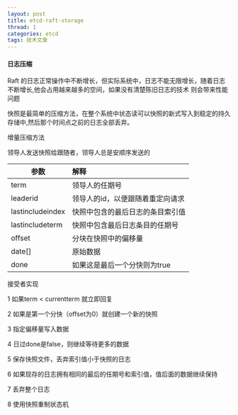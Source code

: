 ```yaml
---
layout: post
title: etcd-raft-storage
thread: 1
categories: etcd
tags: 技术文章
---
```


#### 日志压缩

Raft 的日志正常操作中不断增长，但实际系统中，日志不能无限增长，随着日志不断增长,他会占用越来越多的空间，如果没有清楚陈旧日志的技术
则会带来性能问题

快照是最简单的压缩方法，在整个系统中状态读可以快照的新式写入到稳定的持久存储中,然后那个时间点之前的日志全部丢弃。

增量压缩方法


领导人发送快照给跟随者，领导人总是安顺序发送的

|参数 |解释|
|---|:---|
|term| 领导人的任期号|
|leaderid|领导人的id，以便跟随着重定向请求|
|lastincludeindex| 快照中包含的最后日志的条目索引值|
|lastincludeterm|快照中包含最后日志条目的任期号|
|offset|分块在快照中的偏移量|
|date[]|原始数据|
|done|如果这是最后一个分快则为true|

接受者实现

1 如果term < currentterm 就立即回复

2 如果是第一个分快（offset为0）就创建一个新的快照

3 指定偏移量写入数据

4 日过done是false，则继续等待更多的数据

5 保存快照文件，丢弃索引值小于快照的日志

6 如果现存的日志拥有相同的最后的任期号和索引值，值后面的数据继续保持

7 丢弃整个日志

8 使用快照重制状态机

